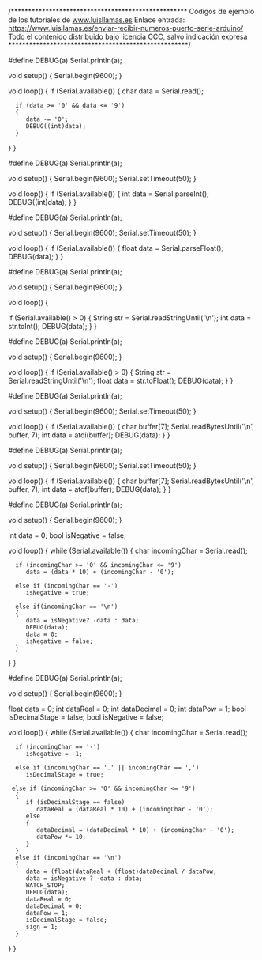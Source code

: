 /***************************************************
Códigos de ejemplo de los tutoriales de www.luisllamas.es
Enlace entrada: https://www.luisllamas.es/enviar-recibir-numeros-puerto-serie-arduino/
Todo el contenido distribuido bajo licencia CCC, salvo indicación expresa
****************************************************/

#define DEBUG(a) Serial.println(a);

void setup()
{
   Serial.begin(9600);
}

void loop()
{
   if (Serial.available())
   {
      char data = Serial.read();

      if (data >= '0' && data <= '9')
      {
         data -= '0';
         DEBUG((int)data);
      }
   }
}


#define DEBUG(a) Serial.println(a);

void setup()
{
   Serial.begin(9600);
   Serial.setTimeout(50);
}

void loop()
{
   if (Serial.available())
   {
      int data = Serial.parseInt();
      DEBUG((int)data);
   }
}


#define DEBUG(a) Serial.println(a);

void setup()
{
   Serial.begin(9600);
   Serial.setTimeout(50);
}

void loop()
{
   if (Serial.available())
   {
      float data = Serial.parseFloat();
      DEBUG(data);
   }
}


#define DEBUG(a) Serial.println(a);

void setup()
{
   Serial.begin(9600);
}

void loop()
{

   if (Serial.available() > 0)
   {
      String str = Serial.readStringUntil('\n');
      int data = str.toInt();
      DEBUG(data);
   }
}


#define DEBUG(a) Serial.println(a);

void setup()
{
   Serial.begin(9600);
}

void loop()
{
   if (Serial.available() > 0)
   {
      String str = Serial.readStringUntil('\n');
      float data = str.toFloat();
      DEBUG(data);
   }
}


#define DEBUG(a) Serial.println(a);

void setup()
{
   Serial.begin(9600);
   Serial.setTimeout(50);
}

void loop()
{
   if (Serial.available())
   {
      char buffer[7];
      Serial.readBytesUntil('\n', buffer, 7);
      int data = atoi(buffer);
      DEBUG(data);
   }
}


#define DEBUG(a) Serial.println(a);

void setup()
{
   Serial.begin(9600);
   Serial.setTimeout(50);
}

void loop()
{
   if (Serial.available())
   {
      char buffer[7];
      Serial.readBytesUntil('\n', buffer, 7);
      int data = atof(buffer);
      DEBUG(data);
   }
}


#define DEBUG(a) Serial.println(a);

void setup()
{
   Serial.begin(9600);
}

int data = 0;
bool isNegative = false;

void loop()
{
   while (Serial.available())
   {
      char incomingChar = Serial.read();
	  
      if (incomingChar >= '0' && incomingChar <= '9')
         data = (data * 10) + (incomingChar - '0');
	 
      else if (incomingChar == '-')
         isNegative = true;
	 
      else if(incomingChar == '\n')
      {
         data = isNegative? -data : data;
         DEBUG(data);
         data = 0;
         isNegative = false;
      }
   }
}


#define DEBUG(a) Serial.println(a);

void setup()
{
   Serial.begin(9600);
}

float data = 0;
int dataReal = 0;
int dataDecimal = 0;
int dataPow = 1;
bool isDecimalStage = false;
bool isNegative = false;

void loop()
{
   while (Serial.available())
   {
      char incomingChar = Serial.read();
	  
	  if (incomingChar == '-')
         isNegative = -1;
	  
	  else if (incomingChar == '.' || incomingChar == ',')
         isDecimalStage = true;

	 else if (incomingChar >= '0' && incomingChar <= '9')
      {
         if (isDecimalStage == false)
            dataReal = (dataReal * 10) + (incomingChar - '0');
         else
         {
            dataDecimal = (dataDecimal * 10) + (incomingChar - '0');
            dataPow *= 10;
         }
      }
      else if (incomingChar == '\n')
      {
		 data = (float)dataReal + (float)dataDecimal / dataPow;
         data = isNegative ? -data : data;
         WATCH_STOP;
         DEBUG(data);
         dataReal = 0;
         dataDecimal = 0;
         dataPow = 1;
         isDecimalStage = false;
         sign = 1;
      }
   }
}